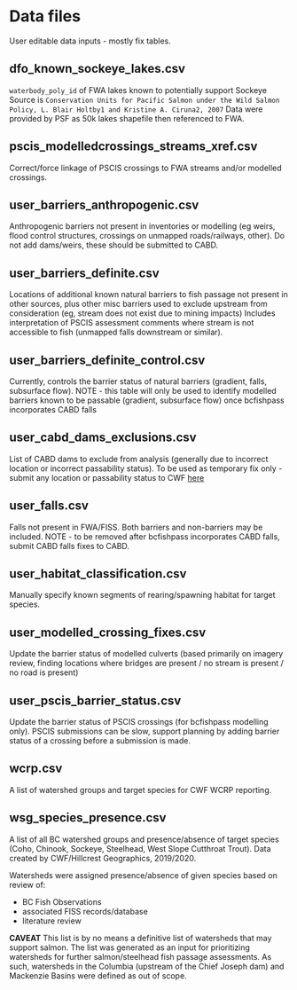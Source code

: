 # Data files

User editable data inputs - mostly fix tables. 

## dfo_known_sockeye_lakes.csv

`waterbody_poly_id` of FWA lakes known to potentially support Sockeye
Source is `Conservation Units for Pacific Salmon under the Wild Salmon Policy, L. Blair Holtby1 and Kristine A. Ciruna2, 2007`
Data were provided by PSF as 50k lakes shapefile then referenced to FWA.


## pscis_modelledcrossings_streams_xref.csv

Correct/force linkage of PSCIS crossings to FWA streams and/or modelled crossings.


## user_barriers_anthropogenic.csv

Anthropogenic barriers not present in inventories or modelling (eg weirs, flood control structures, 
crossings on unmapped roads/railways, other). Do not add dams/weirs, these should be submitted to CABD.


## user_barriers_definite.csv

Locations of additional known natural barriers to fish passage not present in other sources, plus 
other misc barriers used to exclude upstream from consideration (eg, stream does not exist due to mining impacts)
Includes interpretation of PSCIS assessment comments where stream is not accessible to fish (unmapped falls downstream or similar).


## user_barriers_definite_control.csv

Currently, controls the barrier status of natural barriers (gradient, falls, subsurface flow). 
NOTE -  this table will only be used to identify modelled barriers known to be passable 
(gradient, subsurface flow) once bcfishpass incorporates CABD falls


## user_cabd_dams_exclusions.csv

List of CABD dams to exclude from analysis (generally due to incorrect location or incorrect passability status).
To be used as temporary fix only - submit any location or passability status to CWF [here](https://forms.office.com/Pages/ResponsePage.aspx?id=A8N2i-wB1UCNmmwvbXjc15ERVmcC4dFPn5j4q5-aulRURE1TSjBJNEtDNlY0WTlXVFY5MkFOMzRVUS4u)


## user_falls.csv

Falls not present in FWA/FISS. Both barriers and non-barriers may be included.
NOTE - to be removed after bcfishpass incorporates CABD falls, submit CABD falls fixes to CABD.


## user_habitat_classification.csv

Manually specify known segments of rearing/spawning habitat for target species.


## user_modelled_crossing_fixes.csv

Update the barrier status of modelled culverts
(based primarily on imagery review, finding locations where bridges are present / no stream is present / 
no road is present)


## user_pscis_barrier_status.csv

Update the barrier status of PSCIS crossings (for bcfishpass modelling only). PSCIS submissions can be slow,
support planning by adding barrier status of a crossing before a submission is made.


## wcrp.csv

A list of watershed groups and target species for CWF WCRP reporting.


## wsg_species_presence.csv

A list of all BC watershed groups and presence/absence of target species (Coho, Chinook, Sockeye, Steelhead, West Slope Cutthroat Trout).
Data created by CWF/Hillcrest Geographics, 2019/2020.

Watersheds were assigned presence/absence of given species based on review of:
- BC Fish Observations
- associated FISS records/database
- literature review

**CAVEAT**
This list is by no means a definitive list of watersheds that may support salmon.
The list was generated as an input for prioritizing watersheds for further salmon/steelhead fish passage assessments.
As such, watersheds in the Columbia (upstream of the Chief Joseph dam) and Mackenzie Basins were defined as out of scope.
